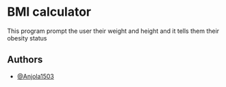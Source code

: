 
# BMI calculator

This program prompt the user their weight and height and it tells them their obesity status


## Authors

- [@Anjola1503](https://www.github.com/Anjola1503)

